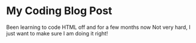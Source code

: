 # My Coding Blog Post
Been learning to code HTML off and for a few months now
Not very hard, I just want to make sure I am doing it right!
